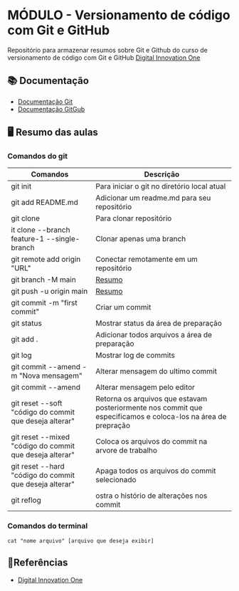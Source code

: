 
# MÓDULO - Versionamento de código com Git e GitHub

Repositório para armazenar resumos sobre Git e Github do curso de versionamento de código com Git e GitHub [Digital Innovation One](https://www.dio.me/)

## 📚 Documentação
- [Documentação Git](https://git-scm.com/docs/git/pt_BR)
- [Documentação GitGub](https://docs.github.com/pt)

## 🖥️ Resumo das aulas

### Comandos do git

| Comandos | Descrição |
|-------|---------|
| git init | Para iniciar o git no diretório local atual |
| git add README.md | Adicionar um readme.md para seu repositório |
| git clone | Para clonar repositório |
| it clone --branch feature-1 --single-branch | Clonar apenas uma branch |
| git remote add origin "URL" | Conectar remotamente em um repositório |
| git branch -M main | [Resumo]() |
| git push -u origin main | [Resumo]() |
| git commit -m "first commit" | Criar um commit |
| git status | Mostrar status da área de preparação |
| git add . | Adicionar todos arquivos a área de preparação |
| git log | Mostrar log de commits |
| git commit --amend -m "Nova mensagem" | Alterar mensagem do ultimo commit |
| git commit --amend | Alterar mensagem pelo editor |
| git reset --soft "código do commit que deseja alterar" | Retorna os arquivos que estavam posteriormente nos commit que especificamos e coloca-los na área de prepração |
| git reset --mixed "código do commit que deseja alterar" | Coloca os arquivos do commit na arvore de trabalho |
| git reset --hard "código do commit que deseja alterar" | Apaga todos os arquivos do commit selecionado |
| git reflog | ostra o histório de alterações nos commit |

### Comandos do terminal

```
cat "nome arquivo" [arquivo que deseja exibir]

```

## 🔎Referências
- [Digital Innovation One](https://www.dio.me/)
